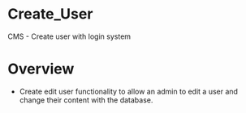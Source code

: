 # Create_User #
CMS - Create user with login system

# Overview #

- Create edit user functionality to allow an admin to edit a user and change their content with the database.


